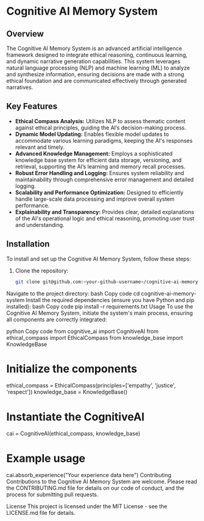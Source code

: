 # Cognitive AI Memory System

## Overview

The Cognitive AI Memory System is an advanced artificial intelligence framework designed to integrate ethical reasoning, continuous learning, and dynamic narrative generation capabilities. This system leverages natural language processing (NLP) and machine learning (ML) to analyze and synthesize information, ensuring decisions are made with a strong ethical foundation and are communicated effectively through generated narratives.

## Key Features

- **Ethical Compass Analysis:** Utilizes NLP to assess thematic content against ethical principles, guiding the AI’s decision-making process.
- **Dynamic Model Updating:** Enables flexible model updates to accommodate various learning paradigms, keeping the AI's responses relevant and timely.
- **Advanced Knowledge Management:** Employs a sophisticated knowledge base system for efficient data storage, versioning, and retrieval, supporting the AI’s learning and memory recall processes.
- **Robust Error Handling and Logging:** Ensures system reliability and maintainability through comprehensive error management and detailed logging.
- **Scalability and Performance Optimization:** Designed to efficiently handle large-scale data processing and improve overall system performance.
- **Explainability and Transparency:** Provides clear, detailed explanations of the AI's operational logic and ethical reasoning, promoting user trust and understanding.

## Installation

To install and set up the Cognitive AI Memory System, follow these steps:

1. Clone the repository:
   ```bash
   git clone git@github.com:<your-github-username>/cognitive-ai-memory-system.git
Navigate to the project directory:
bash
Copy code
cd cognitive-ai-memory-system
Install the required dependencies (ensure you have Python and pip installed):
bash
Copy code
pip install -r requirements.txt
Usage
To use the Cognitive AI Memory System, initiate the system's main process, ensuring all components are correctly integrated:

python
Copy code
from cognitive_ai import CognitiveAI
from ethical_compass import EthicalCompass
from knowledge_base import KnowledgeBase

# Initialize the components
ethical_compass = EthicalCompass(principles=['empathy', 'justice', 'respect'])
knowledge_base = KnowledgeBase()

# Instantiate the CognitiveAI
cai = CognitiveAI(ethical_compass, knowledge_base)

# Example usage
cai.absorb_experience("Your experience data here")
Contributing
Contributions to the Cognitive AI Memory System are welcome. Please read the CONTRIBUTING.md file for details on our code of conduct, and the process for submitting pull requests.

License
This project is licensed under the MIT License - see the LICENSE.md file for details.
